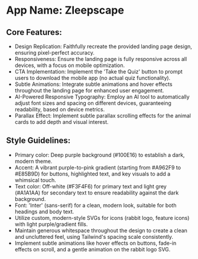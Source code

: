 # **App Name**: Zleepscape

## Core Features:

- Design Replication: Faithfully recreate the provided landing page design, ensuring pixel-perfect accuracy.
- Responsiveness: Ensure the landing page is fully responsive across all devices, with a focus on mobile optimization.
- CTA Implementation: Implement the 'Take the Quiz' button to prompt users to download the mobile app (no actual quiz functionality).
- Subtle Animations: Integrate subtle animations and hover effects throughout the landing page for enhanced user engagement.
- AI-Powered Responsive Typography: Employ an AI tool to automatically adjust font sizes and spacing on different devices, guaranteeing readability, based on device metrics.
- Parallax Effect: Implement subtle parallax scrolling effects for the animal cards to add depth and visual interest.

## Style Guidelines:

- Primary color: Deep purple background (#100E16) to establish a dark, modern theme.
- Accent: A vibrant purple-to-pink gradient (starting from #A962F9 to #E85B9D) for buttons, highlighted text, and key visuals to add a whimsical touch.
- Text color: Off-white (#F3F4F6) for primary text and light grey (#A1A1AA) for secondary text to ensure readability against the dark background.
- Font: 'Inter' (sans-serif) for a clean, modern look, suitable for both headings and body text.
- Utilize custom, modern-style SVGs for icons (rabbit logo, feature icons) with light purple/gradient fills.
- Maintain generous whitespace throughout the design to create a clean and uncluttered feel, using Tailwind's spacing scale consistently.
- Implement subtle animations like hover effects on buttons, fade-in effects on scroll, and a gentle animation on the rabbit logo SVG.